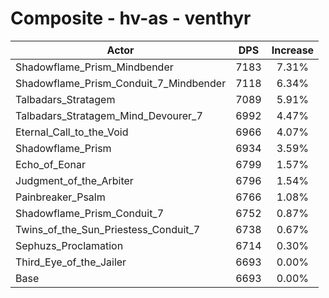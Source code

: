 # Composite - hv-as - venthyr
| Actor | DPS | Increase |
|---|:---:|:---:|
|Shadowflame_Prism_Mindbender|7183|7.31%|
|Shadowflame_Prism_Conduit_7_Mindbender|7118|6.34%|
|Talbadars_Stratagem|7089|5.91%|
|Talbadars_Stratagem_Mind_Devourer_7|6992|4.47%|
|Eternal_Call_to_the_Void|6966|4.07%|
|Shadowflame_Prism|6934|3.59%|
|Echo_of_Eonar|6799|1.57%|
|Judgment_of_the_Arbiter|6796|1.54%|
|Painbreaker_Psalm|6766|1.08%|
|Shadowflame_Prism_Conduit_7|6752|0.87%|
|Twins_of_the_Sun_Priestess_Conduit_7|6738|0.67%|
|Sephuzs_Proclamation|6714|0.30%|
|Third_Eye_of_the_Jailer|6693|0.00%|
|Base|6693|0.00%|
